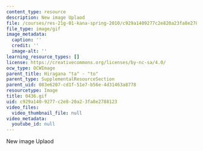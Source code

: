 ```yaml
---
content_type: resource
description: New image Uplaod
file: /courses/res-21g-01-kana-spring-2010/c929a1409277c2e820a23fa8e2788123_0436.gif
file_type: image/gif
image_metadata:
  caption: ''
  credit: ''
  image-alt: ''
learning_resource_types: []
license: https://creativecommons.org/licenses/by-nc-sa/4.0/
ocw_type: OCWImage
parent_title: Hiragana "ta" - "to"
parent_type: SupplementalResourceSection
parent_uid: 083e6207-cd1f-51e7-b56e-4d31463a8778
resourcetype: Image
title: 0436.gif
uid: c929a140-9277-c2e8-20a2-3fa8e2788123
video_files:
  video_thumbnail_file: null
video_metadata:
  youtube_id: null
---
```

New image Uplaod
